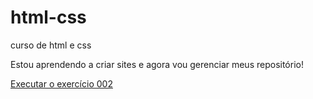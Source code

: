 # html-css
 curso de html e css

 Estou aprendendo a criar sites e agora vou gerenciar meus repositório!

 <a href="https://juniorgomes99.github.io/html-css/exercicios/ex002/intex.html">Executar o exercício 002</a>
